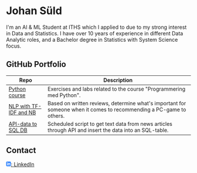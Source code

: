 # Johan Süld
I'm an AI & ML Student at ITHS which I applied to due to my strong interest in Data and Statistics. I have over 10 years of experience in different Data Analytic roles, and a Bachelor degree in Statistics with System Science focus.

## GitHub Portfolio
| Repo                           | Description                                                              |
| ------------------------------ | ------------------------------------------------------------------------ |
| [Python course][a]                     | Exercises and labs related to the course "Programmering med Python".                           |
| [NLP with TF-IDF and NB][b]                      | Based on written reviews, determine what's important for someone when it comes to recommending a PC-game to others.     |
| [API-data to SQL DB][c]                     | Scheduled script to get text data from news articles through API and insert the data into an SQL-table. 

[a]: https://github.com/johan-suld/Python_johan_suld/tree/main/Exercises
[b]: https://github.com/johan-suld/Text-classification-using-TF-IDF-and-Multinomial-Naive-Bayes
[c]: https://github.com/johan-suld/thenewsapi-to-SQL-DB

## Contact
[![linkedIn icon](assets/linkedIn-icon.png): LinkedIn][linkedin]

[linkedin]: https://www.linkedin.com/in/johan-s%C3%BCld-359b97289
